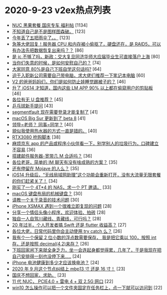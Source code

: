 # 2020-9-23 v2ex热点列表

+ [NUC 黑果套餐 国庆专车 福利帖](https://www.v2ex.com/t/709788#reply1134) [1134]
+ [不知道自己是不是图样图森破。](https://www.v2ex.com/t/709629#reply123) [123]
+ [今年丢了五把雨伞了。。](https://www.v2ex.com/t/709631#reply123) [123]
+ [急等大佬回复！服务器 CPU 和内存被小偷抠了，硬盘还在，是 RAID5，可以有办法先把数据恢复出来吗？？](https://www.v2ex.com/t/709702#reply86) [86]
+ [是 jc 不够了吗，新政：交大复旦同济华师大应届毕业生可直接落户上海](https://www.v2ex.com/t/709734#reply80) [80]
+ [当你们失意的时候，是如何安慰自己的？](https://www.v2ex.com/t/709743#reply74) [74]
+ [大家同意 80%是自己下班自学这句话吗?](https://www.v2ex.com/t/709632#reply64) [64]
+ [迫于入职新公司需要自己带电脑，求大佬们推荐一下笔记本电脑](https://www.v2ex.com/t/709842#reply60) [60]
+ [V2 的爸爸妈妈们，你们是如何防止娃睡觉踢被子的？](https://www.v2ex.com/t/709724#reply46) [46]
+ [升了 iOS14 才知道，国内这些 LM APP 90% 以上都在偷窥用户的剪贴板](https://www.v2ex.com/t/709785#reply46) [46]
+ [各位有无 U 盘推荐？](https://www.v2ex.com/t/709649#reply45) [45]
+ [乒乓球新手提问](https://www.v2ex.com/t/709659#reply43) [43]
+ [segmentfault 现在需要登录才能复制了](https://www.v2ex.com/t/709670#reply41) [41]
+ [macOS Big Sur 更新到了 beta 8](https://www.v2ex.com/t/709601#reply41) [41]
+ [领导=老师？ 同事=同学？](https://www.v2ex.com/t/709657#reply40) [40]
+ [貌似我使用热水器的方式一直是错的。](https://www.v2ex.com/t/709704#reply40) [40]
+ [RTX3080 抢购脚本](https://www.v2ex.com/t/709737#reply38) [38]
+ [麻烦京东 app 的产品或程序小伙伴看一下，别学别人的垃圾行为，口碑建立不容易](https://www.v2ex.com/t/709665#reply36) [36]
+ [搭建邮件服务器-宽带几 M 合适吗？](https://www.v2ex.com/t/709627#reply36) [36]
+ [各位老哥，简单的 IM 聊天有没有啥成熟的方案？](https://www.v2ex.com/t/709711#reply35) [35]
+ [还有停留在 Mojave 的人么？](https://www.v2ex.com/t/709787#reply35) [35]
+ [iOS14 升级后，“无线局域网助理”这个功能会重新打开，没有大流量无限套餐的你们赶紧关了！](https://www.v2ex.com/t/709683#reply34) [34]
+ [刚买了一个 4T*4 的 NAS，求一个 PT 邀请。](https://www.v2ex.com/t/709746#reply33) [33]
+ [macOS 键盘布局的机械键盘？](https://www.v2ex.com/t/709733#reply30) [30]
+ [请教一个关于录音的技术问题](https://www.v2ex.com/t/709845#reply30) [30]
+ [iPhone XSMAX 遇到一个很难立即复现的问题](https://www.v2ex.com/t/709653#reply28) [28]
+ [分享一个情侣头像小程序，欢迎体验、拍砖](https://www.v2ex.com/t/709766#reply28) [28]
+ [独自一人自驾川藏线、青藏线，可行吗？](https://www.v2ex.com/t/709800#reply28) [28]
+ [20 年过半，个人开发者搞 Swift 还是 flutter 收益高？](https://www.v2ex.com/t/709823#reply27) [27]
+ [各位大佬，日常代码里你会主动使用 try catch 么？](https://www.v2ex.com/t/709674#reply26) [26]
+ [我有个一个保留 2 位小数的浮点数需要保存， 我是把它乘以 100，按照 int 存，还是按照 decimal(4,2)来存？](https://www.v2ex.com/t/709626#reply26) [26]
+ [下班回家闲下来就全身乏力，坐一会连起身都觉得累，几年了，于是我现在把自己安排得一刻也没停下来.....](https://www.v2ex.com/t/709678#reply24) [24]
+ [iPhone 电池健康到多少才应该换电池？](https://www.v2ex.com/t/709693#reply24) [24]
+ [2020 年 9 月这个节点纠结上 mbp13 寸 还是 16 寸！](https://www.v2ex.com/t/709758#reply23) [23]
+ [国庆不想回家，求助。](https://www.v2ex.com/t/709819#reply23) [23]
+ [11 代 NUC， PCIE4.0 + 雷电 4 + 双 2.5G 网口](https://www.v2ex.com/t/709703#reply22) [22]
+ [win10 怎么操作可以把一个文件夹固定在任务栏上，点一下就可以访问到](https://www.v2ex.com/t/709719#reply22) [22]
